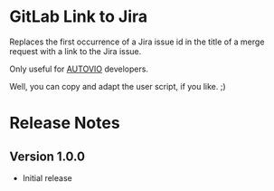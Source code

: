 # GitLab Link to Jira #

Replaces the first occurrence of a Jira issue id in the title
of a merge request with a link to the Jira issue.

Only useful for [AUTOVIO](https://autovio.de) developers.

Well, you can copy and adapt the user script, if you like. ;)

# Release Notes #

## Version 1.0.0
* Initial release
